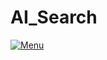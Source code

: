 # AI_Search

[![Menu](https://github.com/user-attachments/assets/4aac5246-9da8-4ea6-886d-cf0dd2e4f5e3)]([https://link-url-here.org](https://www.youtube.com/watch?v=dT5UF1gBuRg))
